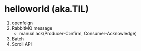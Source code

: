 # helloworld (aka.TIL)
1. openfeign
2. RabbitMQ message
   - manual ack(Producer-Confirm, Consumer-Acknowledge)
3. Batch
4. Scroll API

